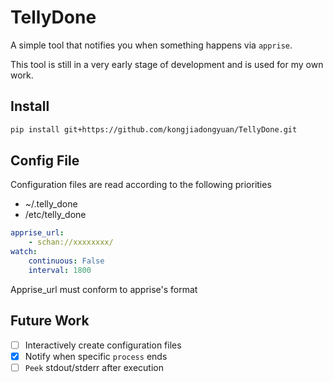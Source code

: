 # TellyDone

A simple tool that notifies you when something happens via `apprise`.

This tool is still in a very early stage of development and is used for my own work.

## Install

```bash
pip install git+https://github.com/kongjiadongyuan/TellyDone.git
```

## Config File

Configuration files are read according to the following priorities

- ~/.telly_done
- /etc/telly_done

```yaml
apprise_url:
    - schan://xxxxxxxx/
watch:
    continuous: False
    interval: 1800
```

Apprise_url must conform to apprise's format


## Future Work

- [ ] Interactively create configuration files
- [x] Notify when specific `process` ends
- [ ] `Peek` stdout/stderr after execution